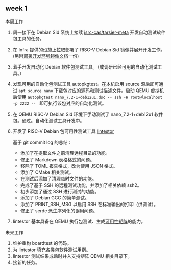 ## week 1

本周工作

1. 周一接下在 Debian Sid 系统上接续 [isrc-cas/tarsier-meta](https://github.com/isrc-cas/tarsier-meta/blob/main/report/info.md) 开发自动测试软件包工具的任务。
2. 在 Infra 提供的设施上拉取部署了 RISC-V Debian Sid 镜像并展开开发工作。(另附[部署开发环境镜像文档](https://github.com/255doesnotexist/PLCT-Works/blob/main/outputs/month0/week1/qemu_debian_riscv64.md)一份)
3. 着手开发自动化 Debian 软件包测试工具。（或调研已经可用的自动化测试工具。）
4. 发现可用的自动化包测试工具 autopkgtest。在本机启用 source 源后即可通过 ```apt source nano``` 下载包对应的源码和测试描述文件。启动 QEMU 虚拟机后使用 ```autopkgtest nano_7.2-1+deb12u1.dsc -- ssh -H root@localhost -p 2222 -- ``` 即可执行该包对应的自动化测试。
5. 在 QEMU RISC-V Debian Sid 环境下手动测试了 nano_7.2-1+deb12u1 软件包。通过。自动化测试工具开发中。
6. 开发了 RISC-V Debian 包可用性测试工具 [lintestor](https://github.com/255doesnotexist/lintestor)

    基于 git commit log 的总结：
   - 添加了在提取文件之前清理远程目录的功能。
   - 修正了 Markdown 表格格式的问题。
   - 移除了 TOML 报告格式，改为使用 JSON 格式。
   - 添加了 CMake 相关测试。
   - 在测试后添加了清理临时文件的功能。
   - 完成了基于 SSH 的远程测试功能，并添加了相关依赖 ssh2。
   - 初步添加了通过 SSH 进行测试的功能。
   - 添加了 Debian GCC 的简单测试。
   - 添加了 PRINT_SSH_MSG 以启用 SSH 在标准输出的打印（供调试）。
   - 修正了 serde 派生序列化的误用问题。
   
1. lintestor 基本具备在 QEMU 执行包测试、生成[可用性矩阵](https://github.com/255doesnotexist/lintestor/blob/main/summary.md)的能力。

未来工作

1. 维护重构 boardtest 的代码。
2. 为 lintestor 填充各类包软件测试用例。
3. lintestor 测试结果成熟时并入支持矩阵 QEMU 相关目录下。
4. 接新的任务。